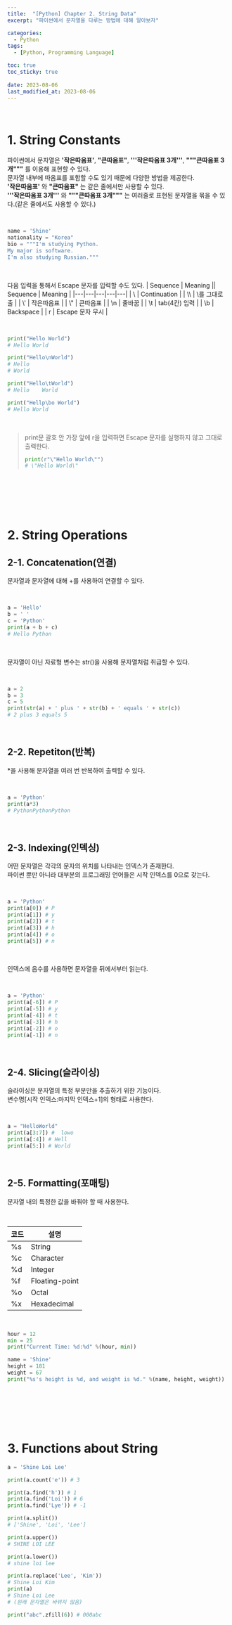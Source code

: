 ```yaml
---
title:  "[Python] Chapter 2. String Data"
excerpt: "파이썬에서 문자열을 다루는 방법에 대해 알아보자"

categories:
  - Python
tags:
  - [Python, Programming Language]

toc: true
toc_sticky: true
 
date: 2023-08-06
last_modified_at: 2023-08-06
---
```


&nbsp;

# 1. String Constants
파이썬에서 문자열은 **'작은따옴표'**, **"큰따옴표"**, **'''작은따옴표 3개'''**, **"""큰따옴표 3개"""** 를 이용해 표현할 수 있다.\
문자열 내부에 따옴표를 포함할 수도 있기 때문에 다양한 방법을 제공한다.\
**'작은따옴표'** 와 **"큰따옴표"** 는 같은 줄에서만 사용할 수 있다.\
**'''작은따옴표 3개'''** 와 **"""큰따옴표 3개"""** 는 여러줄로 표현된 문자열을 묶을 수 있다.(같은 줄에서도 사용할 수 있다.)

&nbsp;

```python
name = 'Shine'
nationality = "Korea"
bio = """I'm studying Python.
My major is software.
I'm also studying Russian."""
```

&nbsp;

다음 입력을 통해서 Escape 문자를 입력할 수도 있다.
| Sequence | Meaning || Sequence | Meaning |
|---|---|---|---|---|
| \\ | Continuation | | \\\\ | \\를 그대로 출 |
| \\' | 작은따옴표 | | \\" | 큰따옴표 |
| \n | 줄바꿈 | | \t | tab(4칸) 입력 |
| \b | Backspace | | r | Escape 문자 무시 |

&nbsp;

```python
print("Hello World")
# Hello World

print("Hello\nWorld")
# Hello
# World

print("Hello\tWorld")
# Hello    World

print("Hellp\bo World")
# Hello World
```

&nbsp;

> print문 괄호 안 가장 앞에 r을 입력하면 Escape 문자를 실행하지 않고 그대로 출력한다.
> ```python
> print(r"\"Hello World\"")
> # \"Hello World\"
> ```

&nbsp;

&nbsp;

&nbsp;

# 2. String Operations
## 2-1. Concatenation(연결)
문자열과 문자열에 대해 +를 사용하여 연결할 수 있다.

&nbsp;

```python
a = 'Hello'
b = ' '
c = 'Python'
print(a + b + c)
# Hello Python
```

&nbsp;

문자열이 아닌 자료형 변수는 str()을 사용해 문자열처럼 취급할 수 있다.

&nbsp;

```python
a = 2
b = 3
c = 5
print(str(a) + ' plus ' + str(b) + ' equals ' + str(c))
# 2 plus 3 equals 5
```

&nbsp;

## 2-2. Repetiton(반복)
*을 사용해 문자열을 여러 번 반복하여 출력할 수 있다.

&nbsp;

```python
a = 'Python'
print(a*3)
# PythonPythonPython
```

&nbsp;

## 2-3. Indexing(인덱싱)
어떤 문자열은 각각의 문자의 위치를 나타내는 인덱스가 존재한다.\
파이썬 뿐만 아니라 대부분의 프로그래밍 언어들은 시작 인덱스를 0으로 갖는다.

&nbsp;

```python
a = 'Python'
print(a[0]) # P
print(a[1]) # y
print(a[2]) # t
print(a[3]) # h
print(a[4]) # o
print(a[5]) # n
```

&nbsp;

인덱스에 음수를 사용하면 문자열을 뒤에서부터 읽는다.

&nbsp;

```python
a = 'Python'
print(a[-6]) # P
print(a[-5]) # y
print(a[-4]) # t
print(a[-3]) # h
print(a[-2]) # o
print(a[-1]) # n
```

&nbsp;

## 2-4. Slicing(슬라이싱)
슬라이싱은 문자열의 특정 부분만을 추출하기 위한 기능이다.\
변수명[시작 인덱스:마지막 인덱스+1]의 형태로 사용한다.

&nbsp;

```python
a = "HelloWorld"
print(a[3:7]) #  lowo
print(a[:4]) # Hell
print(a[5:]) # World
```

&nbsp;

## 2-5. Formatting(포매팅)
문자열 내의 특정한 값을 바꿔야 할 때 사용한다.

&nbsp;

| 코드 | 설명 |
|---|---|
| %s | String |
| %c | Character |
| %d | Integer |
| %f | Floating-point |
| %o | Octal |
| %x | Hexadecimal |

&nbsp;

```python
hour = 12
min = 25
print("Current Time: %d:%d" %(hour, min))

name = 'Shine'
height = 181
weight = 67
print("%s's height is %d, and weight is %d." %(name, height, weight))
```

&nbsp;

&nbsp;

&nbsp;

# 3. Functions about String
```python
a = 'Shine Loi Lee'

print(a.count('e')) # 3

print(a.find('h')) # 1
print(a.find('Loi')) # 6
print(a.find('Lye')) # -1

print(a.split())
# ['Shine', 'Loi', 'Lee']

print(a.upper())
# SHINE LOI LEE

print(a.lower())
# shine loi lee

print(a.replace('Lee', 'Kim'))
# Shine Loi Kim
print(a)
# Shine Loi Lee
# (원래 문자열은 바뀌지 않음)

print("abc".zfill(6)) # 000abc
```
